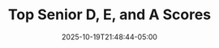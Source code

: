 ---
weight: 200
title: "Top Senior D, E, and A Scores"
description: ""
icon: "article"
date: "2025-10-19T21:48:44-05:00"
lastmod: "2025-10-19T21:48:44-05:00"
draft: true
toc: true
---